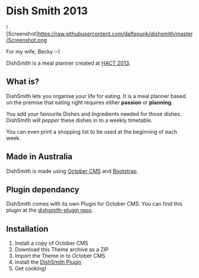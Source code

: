 Dish Smith 2013
=========

![Screenshot]<https://raw.githubusercontent.com/daftspunk/dishsmith/master/Screenshot.png>

For my wife, Becky :-)

DishSmith is a meal planner created at [HACT 2013](http://hact.org.au).

## What is?

DishSmith lets you organise your life for eating. It is a meal planner based on the premise that eating right requires either **passion** or **planning**.

You add your favourite Dishes and Ingredients needed for those dishes. DishSmith will *pepper* these dishes in to a weekly timetable.

You can even print a shopping list to be used at the beginning of each week.

## Made in Australia

DishSmith is made using [October CMS](http://octobercms.com) and [Bootstrap](http://getbootstrap.com).

## Plugin dependancy

DishSmith comes with its own Plugin for October CMS. 
You can find this plugin at the [dishsmith-plugin repo](https://github.com/daftspunk/dishsmith-plugin).

## Installation

1. Install a copy of October CMS
2. Download this Theme archive as a ZIP
3. Import the Theme in to October CMS
4. Install the [DishSmith Plugin](https://github.com/daftspunk/dishsmith-plugin)
5. Get cooking!
